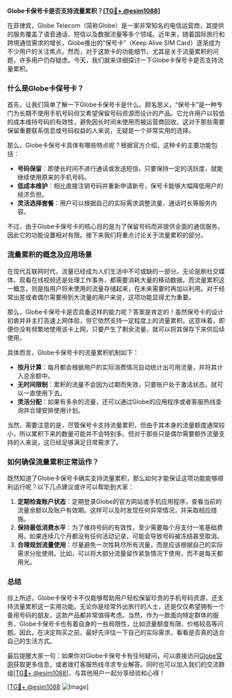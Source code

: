 **Globe卡保号卡是否支持流量累积？[[TG💪+ @esim1088](https://t.me/s/esim1088)]**

在菲律宾，Globe Telecom（简称Globe）是一家非常知名的电信运营商，其提供的服务覆盖了语音通话、短信以及数据流量等多个领域。近年来，随着国际旅行和跨境通信需求的增长，Globe推出的“保号卡”（Keep Alive SIM Card）逐渐成为不少用户的关注焦点。然而，对于这款卡的功能细节，尤其是关于流量累积的问题，许多用户仍存疑虑。今天，我们就来详细探讨一下Globe卡保号卡是否支持流量累积。

### 什么是Globe卡保号卡？

首先，让我们简单了解一下Globe卡保号卡是什么。顾名思义，“保号卡”是一种专门为长期不使用手机号码但又希望保留号码资源而设计的产品。它允许用户以较低的成本维持号码的有效性，避免因长时间未使用而被运营商回收。这对于那些需要保留重要联系信息或号码权益的人来说，无疑是一个非常实用的选择。

那么，Globe卡保号卡具体有哪些特点呢？根据官方介绍，这种卡的主要功能包括：

- **号码保留**：即使长时间不进行通话或发送短信，只要保持一定的活跃度，就能继续使用原来的手机号码。
- **低成本维护**：相比直接注销号码并重新申请新号，保号卡能够大幅降低用户的经济负担。
- **灵活选择套餐**：用户可以根据自己的实际需求调整流量、通话时长等服务内容。

不过，由于Globe卡保号卡的核心目的是为了保留号码而非提供全面的通信服务，因此它的功能设置相对有限。接下来我们将重点讨论关于流量累积的部分。

### 流量累积的概念及应用场景

在现代互联网时代，流量已经成为人们生活中不可或缺的一部分。无论是刷社交媒体、观看在线视频还是处理工作事务，都需要消耗大量的移动数据。而流量累积这一概念，则是指用户将未使用的流量存储起来，在未来需要时再加以利用。对于经常出差或者偶尔需要用到大流量的用户来说，这项功能显得尤为重要。

那么，Globe卡保号卡是否具备这样的能力呢？答案是肯定的！虽然保号卡的设计初衷并非主打高速上网体验，但它依然支持一定程度上的流量累积。这意味着，即便你没有频繁地使用该卡上网，只要产生了剩余流量，就可以将其保存下来供后续使用。

具体而言，Globe卡保号卡的流量累积机制如下：

- **按月计算**：每月都会根据用户的实际消费情况自动统计出可用流量，并将其计入总余额中。
- **无时间限制**：累积的流量不会因为过期而失效，只要账户处于激活状态，就可以一直使用下去。
- **灵活分配**：如果有多余的流量，还可以通过Globe的应用程序或者客服热线查询并合理安排使用计划。

当然，需要注意的是，尽管保号卡支持流量累积，但由于其本身的流量额度通常较小，所以累积下来的数量可能并不会特别多。但对于那些只是偶尔需要额外流量支持的人来说，这已经足够满足日常需求了。

### 如何确保流量累积正常运作？

既然知道了Globe卡保号卡确实支持流量累积，那么如何才能保证这项功能能够顺利运行呢？以下几点建议或许可以帮助到大家：

1. **定期检查账户状态**：定期登录Globe的官方网站或手机应用程序，查看当前的流量余额以及账户有效期。这样可以及时发现任何异常情况，并采取相应措施。
2. **保持最低消费水平**：为了维持号码的有效性，至少需要每个月支付一笔基础费用。如果连续几个月都没有任何活动记录，可能会导致号码被冻结甚至取消。
3. **合理规划流量使用**：尽量避免一次性耗尽所有流量，而是应该根据自己的实际需求分批使用。比如，可以将大部分流量留作紧急情况下使用，而不是每天都用光。

### 总结

综上所述，Globe卡保号卡不仅能够帮助用户轻松保留珍贵的手机号码资源，还支持流量累积这一实用功能。无论你是经常外出旅行的人士，还是仅仅希望拥有一个备用号码的朋友，这款产品都非常值得考虑。当然，作为一款面向特定群体的服务，Globe卡保号卡也有着自身的一些局限性，比如流量额度有限、价格较高等问题。因此，在决定购买之前，最好先评估一下自己的实际需求，看看是否真的适合自己的生活方式。

最后提醒大家一句：如果你对Globe卡保号卡有任何疑问，可以直接访问[Globe官网](https://www.globe.com.ph)获取更多信息，或者拨打客服热线寻求专业解答。同时也可以加入我们的交流群组[[TG💪+ @esim1088](https://t.me/s/esim1088)]，与其他用户一起分享经验和心得！

[[TG💪+ @esim1088](https://t.me/s/esim1088) ![Image](https://i.postimg.cc/4NQfJmqS/Snipaste-2025-05-13-00-14-12.png)]